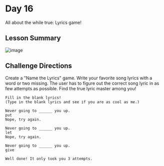 # Day 16
All about the while true: Lyrics game!
## Lesson Summary
![image](https://github.com/user-attachments/assets/16c6a8a0-afd8-495a-98d8-85f4cac543be)

## Challenge Directions
Create a "Name the Lyrics" game. Write your favorite song lyrics with a word or two missing. The user has to figure out the correct song lyric in as few attempts as possible. Find the true lyric master among you!


```
Fill in the blank lyrics!
(Type in the blank lyrics and see if you are as cool as me.)

Never going to ______ you up.
put
Nope, try again.

Never going to ______ you up.
let
Nope, try again.

Never going to ______ you up.
give

Well done! It only took you 3 attempts.
```
